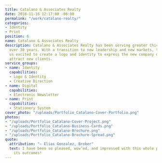 ```yaml
---
title: Catalano & Associates Realty
date: 2018-11-16 12:17:00 -06:00
permalink: "/work/catalano-realty/"
categories:
- Identity
- Print
position: 6
name: Catalano & Associates Realty
description: Catalano & Associates Realty has been serving greater Chicagoland for
  over 30 years. With a transition to new leadership and new markets, they came to
  us excited to create a logo and identity to express the new company direction and
  attract new clients.
service_groups:
- name: Identity
  capabilities:
  - Logo & Identity
  - Creative Direction
- name: Digital
  capabilities:
  - Electronic Newsletter
- name: Print
  capabilities:
  - Stationery System
cover_photo: "/uploads/Portfolio_Catalano-Cover-Portfolio.png"
photos:
- "/uploads/Portfolio_Catalano-Cover-Project.png"
- "/uploads/Portfolio_Catalano-Business-Cards.png"
- "/uploads/Portfolio_Catalano-Brochure.png"
- "/uploads/Portfolio_Catalano-Brochure-Spread.png"
quote:
  attribution: "– Elias Gonzalez, Broker"
  text: I have been so pleased, wow’ed, and impressed with this whole process and
    its outcomes!
---
```


